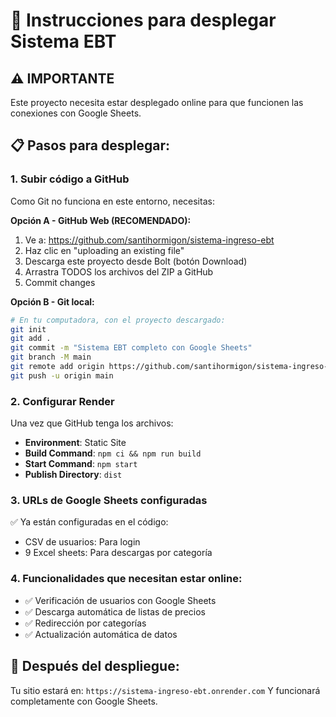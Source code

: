 # 🚀 Instrucciones para desplegar Sistema EBT

## ⚠️ IMPORTANTE
Este proyecto necesita estar desplegado online para que funcionen las conexiones con Google Sheets.

## 📋 Pasos para desplegar:

### 1. Subir código a GitHub
Como Git no funciona en este entorno, necesitas:

**Opción A - GitHub Web (RECOMENDADO):**
1. Ve a: https://github.com/santihormigon/sistema-ingreso-ebt
2. Haz clic en "uploading an existing file"
3. Descarga este proyecto desde Bolt (botón Download)
4. Arrastra TODOS los archivos del ZIP a GitHub
5. Commit changes

**Opción B - Git local:**
```bash
# En tu computadora, con el proyecto descargado:
git init
git add .
git commit -m "Sistema EBT completo con Google Sheets"
git branch -M main
git remote add origin https://github.com/santihormigon/sistema-ingreso-ebt.git
git push -u origin main
```

### 2. Configurar Render
Una vez que GitHub tenga los archivos:

- **Environment**: Static Site
- **Build Command**: `npm ci && npm run build`
- **Start Command**: `npm start`
- **Publish Directory**: `dist`

### 3. URLs de Google Sheets configuradas
✅ Ya están configuradas en el código:
- CSV de usuarios: Para login
- 9 Excel sheets: Para descargas por categoría

### 4. Funcionalidades que necesitan estar online:
- ✅ Verificación de usuarios con Google Sheets
- ✅ Descarga automática de listas de precios
- ✅ Redirección por categorías
- ✅ Actualización automática de datos

## 🔗 Después del despliegue:
Tu sitio estará en: `https://sistema-ingreso-ebt.onrender.com`
Y funcionará completamente con Google Sheets.
